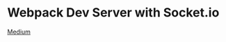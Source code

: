 # Webpack Dev Server with Socket.io

[Medium](https://medium.com/@alexeykhr/webpack-dev-server-with-socket-io-c6884cd49c28)
